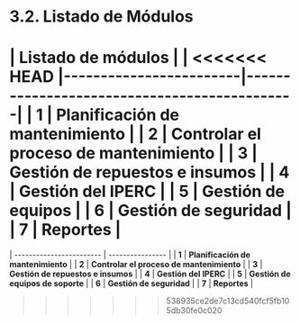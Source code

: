 # 3.2. Listado de Módulos


| Listado de módulos |  |
<<<<<<< HEAD
|------------------------|---------------------------------------------|
| **1**                  | **Planificación de mantenimiento**          |
| **2**                  | **Controlar el proceso de mantenimiento**   |
| **3**                  | **Gestión de repuestos e insumos**          |
| **4**                  | **Gestión del IPERC**                       |
| **5**                  | **Gestión de equipos**                      |
| **6**                  | **Gestión de seguridad**                    |
| **7**                  | **Reportes**                                |
=======
| ------------------------ | ---------------- |
| **1**               | **Planificación de mantenimiento**    |
| **2**         | **Controlar el proceso de mantenimiento**     |
| **3**                 | **Gestión de repuestos e insumos**     |
| **4**                  | **Gestión del IPERC**       |
| **5**                  | **Gestión de equipos de soporte**       |
| **6**                  | **Gestión de seguridad**     |
| **7**                  | **Reportes**     |
>>>>>>> 538935ce2de7c13cd540fcf5fb105db30fe0c020

